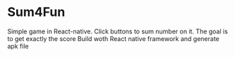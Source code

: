 # Sum4Fun

Simple game in React-native. Click buttons to sum number on it. The goal is to get exactly the score 
Build woth React native framework and generate apk file
